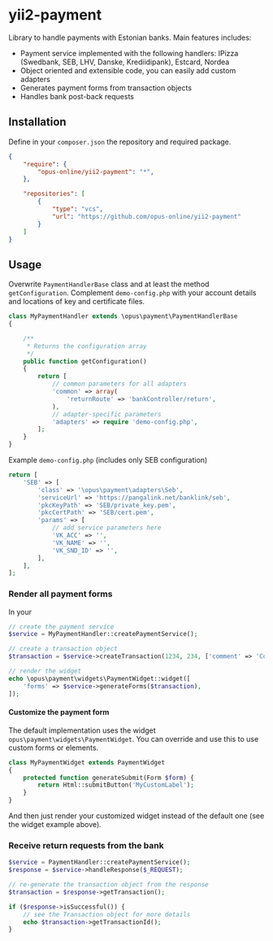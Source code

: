 yii2-payment
============

Library to handle payments with Estonian banks. Main features includes:
- Payment service implemented with the following handlers: IPizza (Swedbank, SEB, LHV, Danske, Krediidipank), Estcard, Nordea
- Object oriented and extensible code, you can easily add custom adapters
- Generates payment forms from transaction objects
- Handles bank post-back requests

## Installation
Define in your `composer.json` the repository and required package. 
```json
{
	"require": {
		"opus-online/yii2-payment": "*",
	},

	"repositories": [
		{
			"type": "vcs",
			"url": "https://github.com/opus-online/yii2-payment"
		}
	]
}
```

## Usage
Overwrite `PaymentHandlerBase` class and at least the method `getConfiguration`. Complement `demo-config.php` with your account details and locations of key and certificate files.  
```php
class MyPaymentHandler extends \opus\payment\PaymentHandlerBase
{

    /**
     * Returns the configuration array
     */
    public function getConfiguration()
    {
        return [
            // common parameters for all adapters
            'common' => array(
                'returnRoute' => 'bankController/return',
            ),
            // adapter-specific parameters
            'adapters' => require 'demo-config.php',
        ];
    }
}
```
Example `demo-config.php` (includes only SEB configuration)
```php
return [
    'SEB' => [
        'class' => '\opus\payment\adapters\Seb',
        'serviceUrl' => 'https://pangalink.net/banklink/seb',
        'pkcKeyPath' => 'SEB/private_key.pem',
        'pkcCertPath' => 'SEB/cert.pem',
        'params' => [
            // add service parameters here
            'VK_ACC' => '',
            'VK_NAME' => '',
            'VK_SND_ID' => '',
        ],
    ],
];
```

### Render all payment forms
In your
```php
// create the payment service
$service = MyPaymentHandler::createPaymentService();

// create a transaction object
$transaction = $service->createTransaction(1234, 234, ['comment' => 'Comment']);

// render the widget
echo \opus\payment\widgets\PaymentWidget::widget([
    'forms' => $service->generateForms($transaction),
]);

```
#### Customize the payment form
The default implementation uses the widget `opus\payment\widgets\PaymentWidget`. You can override and use this to use custom forms or elements. 
```php
class MyPaymentWidget extends PaymentWidget
{
    protected function generateSubmit(Form $form) {
        return Html::submitButton('MyCustomLabel');
    }
}
```

And then just render your customized widget instead of the default one (see the widget example above).

### Receive return requests from the bank
```php
$service = PaymentHandler::createPaymentService();
$response = $service->handleResponse($_REQUEST);

// re-generate the transaction object from the response
$transaction = $response->getTransaction();

if ($response->isSuccessful()) {
	// see the Transaction object for more details
	echo $transaction->getTransactionId();
}
```